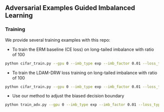 ## Adversarial Examples Guided Imbalanced Learning 

### Training 

We provide several training examples with this repo:

- To train the ERM baseline (CE loss) on long-tailed imbalance with ratio of 100

```bash
python cifar_train.py --gpu 0 --imb_type exp --imb_factor 0.01 --loss_type CE --train_rule None
```

- To train the LDAM-DRW loss training on long-tailed imbalance with ratio of 100

```bash
python cifar_train.py --gpu 0 --imb_type exp --imb_factor 0.01 --loss_type LDAM --train_rule DRW
```

- Use our method to adjust the biased decision boundary

```bash
python train_adv.py --gpu 0 --imb_type exp --imb_factor 0.01 --loss_type CE --train_rule None --resume checkpoint/cifar10_resnet32_CE_None_exp_0.01_0/ckpt.best.pth.tar
```
